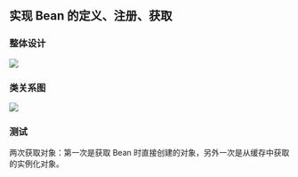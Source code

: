 ## 实现 Bean 的定义、注册、获取
### 整体设计
![](https://mmbiz.qpic.cn/sz_mmbiz_png/zTfAIs5rNXgFKsdhYPnl9xjhNgACibOl19LUwf4hOUBjneZUh9I62cPesc2ojEJmjNxxFjyZB97LD0yQmz6TQCw/640?wx_fmt=png&wxfrom=5&wx_lazy=1&wx_co=1)
### 类关系图
![](https://mmbiz.qpic.cn/sz_mmbiz_png/zTfAIs5rNXgFKsdhYPnl9xjhNgACibOl1tB4icOtEDFtRvm5PPWosCmfL31P31K0LGfrzZzDVI3FS3Qkjg46ib4iaQ/640?wx_fmt=png&wxfrom=5&wx_lazy=1&wx_co=1)
### 测试
两次获取对象：第一次是获取 Bean 时直接创建的对象，另外一次是从缓存中获取的实例化对象。